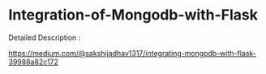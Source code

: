 # Integration-of-Mongodb-with-Flask

Detailed Description :

https://medium.com/@sakshijadhav1317/integrating-mongodb-with-flask-39988a82c172
